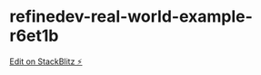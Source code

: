 # refinedev-real-world-example-r6et1b

[Edit on StackBlitz ⚡️](https://stackblitz.com/edit/refinedev-real-world-example-r6et1b)